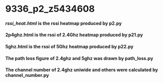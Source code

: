 # 9336_p2_z5434608
#### _rssi_heat.html_ is the rssi heatmap produced by **p2.py**
#### **2p4ghz.html** is the rssi of 2.4Ghz heatmap produced by **p21.py**
#### **5ghz.html** is the rssi of 5Ghz heatmap produced by **p22.py**
#### The path loss figure of 2.4ghz and 5ghz was drawn by **path_loss.py**
#### The channel number of 2.4ghz uniwide and others were calculated by **channel_number.py**
